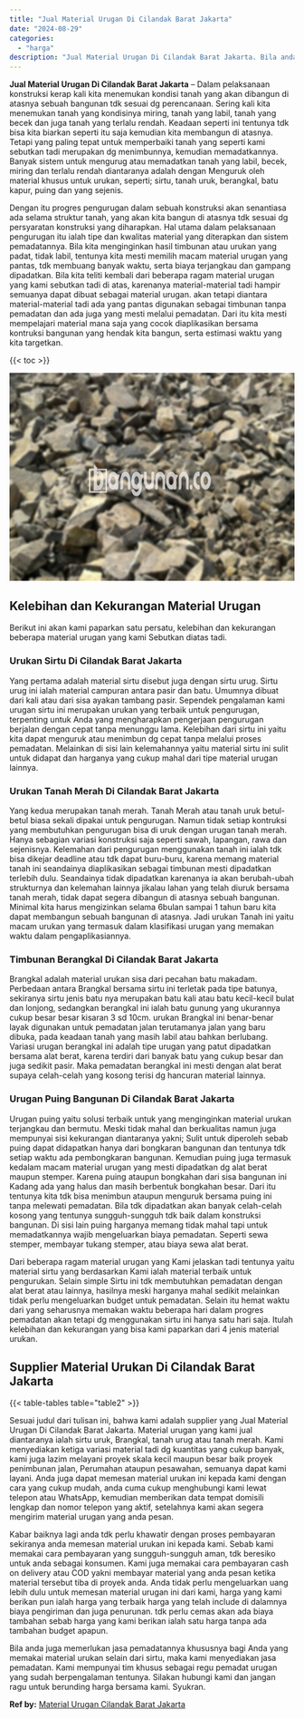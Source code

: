 ```yaml
---
title: "Jual Material Urugan Di Cilandak Barat Jakarta"
date: "2024-08-29"
categories: 
  - "harga"
description: "Jual Material Urugan Di Cilandak Barat Jakarta. Bila anda juga memerlukan jasa pemadatannya khususnya bagi Anda yang memakai material urukan selain dari sirt..."
---
```


**Jual Material Urugan Di Cilandak Barat Jakarta** – Dalam pelaksanaan konstruksi kerap kali kita menemukan kondisi tanah yang akan dibangun di atasnya sebuah bangunan tdk sesuai dg perencanaan. Sering kali kita menemukan tanah yang kondisinya miring, tanah yang labil, tanah yang becek dan juga tanah yang terlalu rendah. Keadaan seperti ini tentunya tdk bisa kita biarkan seperti itu saja kemudian kita membangun di atasnya. Tetapi yang paling tepat untuk memperbaiki tanah yang seperti kami sebutkan tadi merupakan dg menimbunnya, kemudian memadatkannya. Banyak sistem untuk mengurug atau memadatkan tanah yang labil, becek, miring dan terlalu rendah diantaranya adalah dengan Menguruk oleh material khusus untuk urukan, seperti; sirtu, tanah uruk, berangkal, batu kapur, puing dan yang sejenis.

Dengan itu progres pengurugan dalam sebuah konstruksi akan senantiasa ada selama struktur tanah, yang akan kita bangun di atasnya tdk sesuai dg persyaratan konstruksi yang diharapkan. Hal utama dalam pelaksanaan pengurugan itu ialah tipe dan kwalitas material yang diterapkan dan sistem pemadatannya. Bila kita menginginkan hasil timbunan atau urukan yang padat, tidak labil, tentunya kita mesti memilih macam material urugan yang pantas, tdk membuang banyak waktu, serta biaya terjangkau dan gampang dipadatkan. Bila kita teliti kembali dari beberapa ragam material urugan yang kami sebutkan tadi di atas, karenanya material-material tadi hampir semuanya dapat dibuat sebagai material urugan. akan tetapi diantara material-material tadi ada yang pantas digunakan sebagai timbunan tanpa pemadatan dan ada juga yang mesti melalui pemadatan. Dari itu kita mesti mempelajari material mana saja yang cocok diaplikasikan bersama kontruksi bangunan yang hendak kita bangun, serta estimasi waktu yang kita targetkan.

{{< toc >}}

![Jual Material Urugan Di Cilandak Barat Jakarta](/images/jual-urugan-38.png)

## Kelebihan dan Kekurangan Material Urugan

Berikut ini akan kami paparkan satu persatu, kelebihan dan kekurangan beberapa material urugan yang kami Sebutkan diatas tadi.

### Urukan Sirtu Di Cilandak Barat Jakarta

Yang pertama adalah material sirtu disebut juga dengan sirtu urug. Sirtu urug ini ialah material campuran antara pasir dan batu. Umumnya dibuat dari kali atau dari sisa ayakan tambang pasir. Sependek pengalaman kami urugan sirtu ini merupakan urukan yang terbaik untuk pengurugan, terpenting untuk Anda yang mengharapkan pengerjaan pengurugan berjalan dengan cepat tanpa menunggu lama. Kelebihan dari sirtu ini yaitu kita dapat menguruk atau menimbun dg cepat tanpa melalui proses pemadatan. Melainkan di sisi lain kelemahannya yaitu material sirtu ini sulit untuk didapat dan harganya yang cukup mahal dari tipe material urugan lainnya.

### Urukan Tanah Merah Di Cilandak Barat Jakarta

Yang kedua merupakan tanah merah. Tanah Merah atau tanah uruk betul-betul biasa sekali dipakai untuk pengurugan. Namun tidak setiap kontruksi yang membutuhkan pengurugan bisa di uruk dengan urugan tanah merah. Hanya sebagian variasi konstruksi saja seperti sawah, lapangan, rawa dan sejenisnya. Kelemahan dari pengurugan menggunakan tanah ini ialah tdk bisa dikejar deadline atau tdk dapat buru-buru, karena memang material tanah ini seandainya diaplikasikan sebagai timbunan mesti dipadatkan terlebih dulu. Seandainya tidak dipadatkan karenanya ia akan berubah-ubah strukturnya dan kelemahan lainnya jikalau lahan yang telah diuruk bersama tanah merah, tidak dapat segera dibangun di atasnya sebuah bangunan. Minimal kita harus mengizinkan selama 6bulan sampai 1 tahun baru kita dapat membangun sebuah bangunan di atasnya. Jadi urukan Tanah ini yaitu macam urukan yang termasuk dalam klasifikasi urugan yang memakan waktu dalam pengaplikasiannya.

### Timbunan Berangkal Di Cilandak Barat Jakarta

Brangkal adalah material urukan sisa dari pecahan batu makadam. Perbedaan antara Brangkal bersama sirtu ini terletak pada tipe batunya, sekiranya sirtu jenis batu nya merupakan batu kali atau batu kecil-kecil bulat dan lonjong, sedangkan berangkal ini ialah batu gunung yang ukurannya cukup besar besar kisaran 3 sd 10cm. urukan Brangkal ini benar-benar layak digunakan untuk pemadatan jalan terutamanya jalan yang baru dibuka, pada keadaan tanah yang masih labil atau bahkan berlubang. Variasi urugan berangkal ini adalah tipe urugan yang patut dipadatkan bersama alat berat, karena terdiri dari banyak batu yang cukup besar dan juga sedikit pasir. Maka pemadatan berangkal ini mesti dengan alat berat supaya celah-celah yang kosong terisi dg hancuran material lainnya.

### Urugan Puing Bangunan Di Cilandak Barat Jakarta

Urugan puing yaitu solusi terbaik untuk yang menginginkan material urukan terjangkau dan bermutu. Meski tidak mahal dan berkualitas namun juga mempunyai sisi kekurangan diantaranya yakni; Sulit untuk diperoleh sebab puing dapat didapatkan hanya dari bongkaran bangunan dan tentunya tdk setiap waktu ada pembongkaran bangunan. Kemudian puing juga termasuk kedalam macam material urugan yang mesti dipadatkan dg alat berat maupun stemper. Karena puing ataupun bongkahan dari sisa bangunan ini Kadang ada yang halus dan masih berbentuk bongkahan besar. Dari itu tentunya kita tdk bisa menimbun ataupun menguruk bersama puing ini tanpa melewati pemadatan. Bila tdk dipadatkan akan banyak celah-celah kosong yang tentunya sungguh-sungguh tdk baik dalam konstruksi bangunan. Di sisi lain puing harganya memang tidak mahal tapi untuk memadatkannya wajib mengeluarkan biaya pemadatan. Seperti sewa stemper, membayar tukang stemper, atau biaya sewa alat berat.

Dari beberapa ragam material urugan yang Kami jelaskan tadi tentunya yaitu material sirtu yang berdasarkan Kami ialah material terbaik untuk pengurukan. Selain simple Sirtu ini tdk membutuhkan pemadatan dengan alat berat atau lainnya, hasilnya meski harganya mahal sedikit melainkan tidak perlu mengeluarkan budget untuk pemadatan. Selain itu hemat waktu dari yang seharusnya memakan waktu beberapa hari dalam progres pemadatan akan tetapi dg menggunakan sirtu ini hanya satu hari saja. Itulah kelebihan dan kekurangan yang bisa kami paparkan dari 4 jenis material urukan.

## Supplier Material Urukan Di Cilandak Barat Jakarta

{{< table-tables table="table2" >}}

Sesuai judul dari tulisan ini, bahwa kami adalah supplier yang Jual Material Urugan Di Cilandak Barat Jakarta. Material urugan yang kami jual diantaranya ialah sirtu uruk, Brangkal, tanah urug atau tanah merah. Kami menyediakan ketiga variasi material tadi dg kuantitas yang cukup banyak, kami juga lazim melayani proyek skala kecil maupun besar baik proyek penimbunan jalan, Perumahan ataupun pesawahan, semuanya dapat kami layani. Anda juga dapat memesan material urukan ini kepada kami dengan cara yang cukup mudah, anda cuma cukup menghubungi kami lewat telepon atau WhatsApp, kemudian memberikan data tempat domisili lengkap dan nomor telepon yang aktif, setelahnya kami akan segera mengirim material urugan yang anda pesan.

Kabar baiknya lagi anda tdk perlu khawatir dengan proses pembayaran sekiranya anda memesan material urukan ini kepada kami. Sebab kami memakai cara pembayaran yang sungguh-sungguh aman, tdk beresiko untuk anda sebagai konsumen. Kami juga memakai cara pembayaran cash on delivery atau COD yakni membayar material yang anda pesan ketika material tersebut tiba di proyek anda. Anda tidak perlu mengeluarkan uang lebih dulu untuk memesan material urugan ini dari kami, harga yang kami berikan pun ialah harga yang terbaik harga yang telah include di dalamnya biaya pengiriman dan juga penurunan. tdk perlu cemas akan ada biaya tambahan sebab harga yang kami berikan ialah satu harga tanpa ada tambahan budget apapun.

Bila anda juga memerlukan jasa pemadatannya khususnya bagi Anda yang memakai material urukan selain dari sirtu, maka kami menyediakan jasa pemadatan. Kami mempunyai tim khusus sebagai regu pemadat urugan yang sudah berpengalaman tentunya. Silakan hubungi kami dan jangan ragu untuk berunding harga bersama kami. Syukran.

**Ref by:** [Material Urugan Cilandak Barat Jakarta](https://id.wikipedia.org/wiki/Material)
